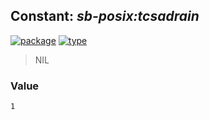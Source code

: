 ## Constant: ***sb-posix:tcsadrain***
[![package](https://img.shields.io/badge/Package-SB--POSIX-5f9ea0.svg?style=social&colorA=999999)](../) [![type](https://img.shields.io/badge/Type-Constant-5f9ea0.svg?style=social&colorA=999999)](../#constant) 

> NIL

### Value
```
1
```
